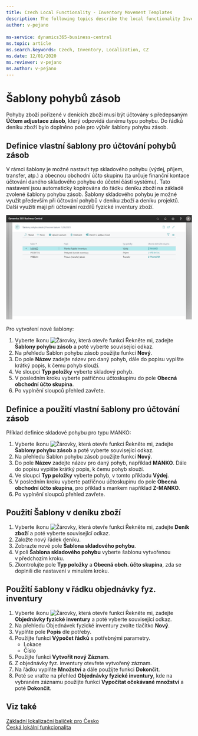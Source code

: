 ```yaml
---
title: Czech Local Functionality - Inventory Movement Templates
description: The following topics describe the local functionality Inventory Movement Templates in the Czech version of Business Central.
author: v-pejano

ms-service: dynamics365-business-central
ms.topic: article
ms.search.keywords: Czech, Inventory, Localization, CZ
ms.date: 12/01/2020
ms.reviewer: v-pejano
ms.author: v-pejano
---
```



# Šablony pohybů zásob

Pohyby zboží pořízené v denících zboží musí být účtovány s předepsaným **Účtem adjustace zásob**, který odpovídá danému typu pohybu. Do řádků deníku zboží bylo doplněno pole pro výběr šablony pohybu zásob.  

## Definice vlastní šablony pro účtování pohybů zásob

V rámci šablony je možné nastavit typ skladového pohybu (výdej, příjem, transfer, atp.) a obecnou obchodní účto skupinu (ta určuje finanční kontace účtování daného skladového pohybu do účetní části systému).
Tato nastavení jsou automaticky kopírována do řádku deníku zboží na základě zvolené šablony pohybu zásob.
Šablony skladového pohybu je možné využít především při účtování pohybů v deníku zboží a deníku projektů. Další využití mají při účtování rozdílů fyzické inventury zboží.

![Šablony skladových pohybů](Media/inventory-movement-templates.png)

Pro vytvoření nové šablony:
1. Vyberte ikonu ![Žárovky, která otevře funkci Řekněte mi](../../media/ui-search/search_small.png "Řekněte mi, co chcete dělat"), zadejte **Šablony pohybu zásob** a poté vyberte související odkaz.
2. Na přehledu Šablon pohybu zásob použijte funkci **Nový**.
3. Do pole **Název** zadejte název pro daný pohyb, dále do popisu vypište krátký popis, k čemu pohyb slouží.
4. Ve sloupci **Typ položky** vyberte skladový pohyb.
5. V posledním kroku vyberte patřičnou účtoskupinu do pole **Obecná obchodní účto skupina**.
6. Po vyplnění sloupců přehled zavřete.

## Definice a použití vlastní šablony pro účtování zásob

Příklad definice skladové pohybu pro typu MANKO:

1. Vyberte ikonu ![Žárovky, která otevře funkci Řekněte mi](../../media/ui-search/search_small.png "Řekněte mi, co chcete dělat"), zadejte **Šablony pohybu zásob** a poté vyberte související odkaz.
2. Na přehledu Šablon pohybu zásob použijte funkci **Nový**.
3. Do pole **Název** zadejte název pro daný pohyb, například **MANKO**. Dále do popisu vypište krátký popis, k čemu pohyb slouží.
4. Ve sloupci **Typ položky** vyberte pohyb, v tomto příkladu **Výdej**.
5. V posledním kroku vyberte patřičnou účtoskupinu do pole **Obecná obchodní účto skupina**, pro příklad s mankem například **Z-MANKO**.
6. Po vyplnění sloupců přehled zavřete.
## Použití Šablony v deníku zboží
1. Vyberte ikonu ![Žárovky, která otevře funkci Řekněte mi](../../media/ui-search/search_small.png "Řekněte mi, co chcete dělat"), zadejte **Deník zboží** a poté vyberte související odkaz.
2. Založte nový řádek deníku.
3. Zobrazte nové pole **Šablona skladového pohybu**.
4. V poli **Šablona skladového pohybu** vyberte šablonu vytvořenou v předchozím kroku.
5. Zkontrolujte pole **Typ položky** a **Obecná obch. účto skupina**, zda se doplnili dle nastavení v minulém kroku.

## Použití šablony v řádku objednávky fyz. inventury 
 1. Vyberte ikonu ![Žárovky, která otevře funkci Řekněte mi](../../media/ui-search/search_small.png "Řekněte mi, co chcete dělat"), zadejte **Objednávky fyzické inventury** a poté vyberte související odkaz.
2. Na přehledu Objednávek fyzické inventury zvolte tlačítko **Nový**.
3. Vyplňte pole **Popis** dle potřeby.
4. Použijte funkci **Výpočet řádků** s potřebnými parametry.
    - Lokace
    - Číslo
5. Použijte funkci **Vytvořit nový Záznam**.
6. Z objednávky fyz. inventury otevřete vytvořený záznam.
7. Na řádku vyplňte **Množství** a dále použijte funkci **Dokončit**.
8. Poté se vraťte na přehled **Objednávky fyzické inventury**, kde na vybraném záznamu použijte funkci **Vypočítat očekávané množství** a poté **Dokončit**.

## Viz také

[Základní lokalizační balíček pro Česko](ui-extensions-core-localization-pack-cz.md)  
[Česká lokální funkcionalita](czech-local-functionality.md)  
